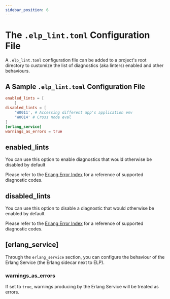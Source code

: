 ```yaml
---
sidebar_position: 6
---
```


# The `.elp_lint.toml` Configuration File

A `.elp_lint.toml` configuration file can be added to a project's root directory to
customize the list of diagnostics (aka linters) enabled and other behaviours.

## A Sample `.elp_lint.toml` Configuration File

```toml
enabled_lints = [
    ]
disabled_lints = [
    'W0011', # Accessing different app's application env
    'W0014' # Cross node eval
]
[erlang_service]
warnings_as_errors = true
```

## enabled_lints

You can use this option to enable diagnostics that would otherwise be disabled by default

Please refer to the [Erlang Error Index](../../erlang-error-index/erlang-error-index.mdx) for a reference of supported diagnostic codes.

## disabled_lints

You can use this option to disable a diagnostic that would otherwise be enabled by default

Please refer to the [Erlang Error Index](../../erlang-error-index/erlang-error-index.mdx) for a reference of supported diagnostic codes.

## [erlang_service]

Through the `erlang_service` section, you can configure the behaviour of the Erlang Service (the Erlang sidecar next to ELP).

### warnings_as_errors

If set to `true`, warnings producing by the Erlang Service will be treated as errors.
